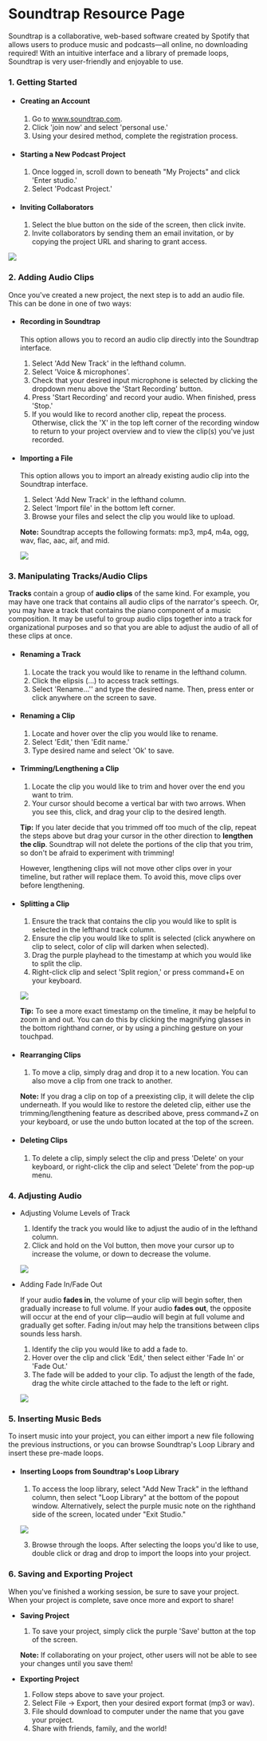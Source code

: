 # Soundtrap Resource Page

Soundtrap is a collaborative, web-based software created by Spotify that allows users to produce music and podcasts—all online, no downloading required! With an intuitive interface and a library of premade loops, Soundtrap is very user-friendly and enjoyable to use.

### 1. Getting Started
* #### Creating an Account
    1. Go to www.soundtrap.com.
    2. Click 'join now' and select 'personal use.'
    3. Using your desired method, complete the registration process.

* #### Starting a New Podcast Project
    1. Once logged in, scroll down to beneath "My Projects" and click 'Enter studio.'
    2. Select 'Podcast Project.'

* #### Inviting Collaborators
    1. Select the blue button on the side of the screen, then click invite.
    2. Invite collaborators by sending them an email invitation, or by copying the project URL and sharing to grant access.

![](https://i.imgur.com/AoF6tvM.png)


### 2. Adding Audio Clips
Once you've created a new project, the next step is to add an audio file. This can be done in one of two ways:

* #### Recording in Soundtrap
    This option allows you to record an audio clip directly into the Soundtrap interface.

    1. Select 'Add New Track' in the lefthand column.
    2. Select 'Voice & microphones'. 
    3. Check that your desired input microphone is selected by clicking the dropdown menu above the 'Start Recording' button.
    4. Press 'Start Recording' and record your audio. When finished, press 'Stop.'
    5. If you would like to record another clip, repeat the process. Otherwise, click the 'X' in the top left corner of the recording window to return to your project overview and to view the clip(s) you've just recorded.

* #### Importing a File
    This option allows you to import an already existing audio clip into the Soundtrap interface.

    1. Select 'Add New Track' in the lefthand column.
    2. Select 'Import file' in the bottom left corner.
    3. Browse your files and select the clip you would like to upload. 
    
    **Note:** Soundtrap accepts the following formats: mp3, mp4, m4a, ogg, wav, flac, aac, aif, and mid.
    
    ![](https://i.imgur.com/t5f6dWq.png)



### 3. Manipulating Tracks/Audio Clips

**Tracks** contain a group of **audio clips** of the same kind. For example, you may have one track that contains all audio clips of the narrator's speech. Or, you may have a track that contains the piano component of a music composition. It may be useful to group audio clips together into a track for organizational purposes and so that you are able to adjust the audio of all of these clips at once. 


* #### Renaming a Track

    1. Locate the track you would like to rename in the lefthand column.
    2. Click the elipsis (...) to access track settings.
    3. Select 'Rename...'' and type the desired name. Then, press enter or click anywhere on the screen to save.

* #### Renaming a Clip
    1. Locate and hover over the clip you would like to rename.
    2. Select 'Edit,' then 'Edit name.'
    3. Type desired name and select 'Ok' to save.

* #### Trimming/Lengthening a Clip

    1.  Locate the clip you would like to trim and hover over the end you want to trim.
    2.  Your cursor should become a vertical bar with two arrows. When you see this, click, and drag your clip to the desired length.
    
    **Tip:** If you later decide that you trimmed off too much of the clip, repeat the steps above but drag your cursor in the other direction to **lengthen the clip**. Soundtrap will not delete the portions of the clip that you trim, so don't be afraid to experiment with trimming! 
    
    However, lengthening clips will not move other clips over in your timeline, but rather will replace them. To avoid this, move clips over before lengthening.


* #### Splitting a Clip

    1. Ensure the track that contains the clip you would like to split is selected in the lefthand track column.
    2. Ensure the clip you would like to split is selected (click anywhere on clip to select, color of clip will darken when selected).
    3. Drag the purple playhead to the timestamp at which you would like to split the clip.
    4. Right-click clip and select 'Split region,' or press command+E on your keyboard.
    
    ![](https://i.imgur.com/iCbF1Ce.png)

    
    **Tip:** To see a more exact timestamp on the timeline, it may be helpful to zoom in and out. You can do this by clicking the magnifying glasses in the bottom righthand corner, or by using a pinching gesture on your touchpad.
    
* #### Rearranging Clips
    1. To move a clip, simply drag and drop it to a new location. You can also move a clip from one track to another.

    **Note:** If you drag a clip on top of a preexisting clip, it will delete the clip underneath. If you would like to restore the deleted clip, either use the trimming/lengthening feature as described above, press command+Z on your keyboard, or use the undo button located at the top of the screen.
    
* #### Deleting Clips
    1. To delete a clip, simply select the clip and press 'Delete' on your keyboard, or right-click the clip and select 'Delete' from the pop-up menu.

### 4. Adjusting Audio

* Adjusting Volume Levels of Track

    1. Identify the track you would like to adjust the audio of in the lefthand column. 
    2. Click and hold on the Vol button, then move your cursor up to increase the volume, or down to decrease the volume.

    ![](https://i.imgur.com/uMfFZ6a.png)


* Adding Fade In/Fade Out

    If your audio **fades in**, the volume of your clip will begin softer, then gradually increase to full volume. If your audio **fades out**, the opposite will occur at the end of your clip—audio will begin at full volume and gradually get softer. Fading in/out may help the transitions between clips sounds less harsh.

    1. Identify the clip you would like to add a fade to.
    2. Hover over the clip and click 'Edit,' then select either 'Fade In' or 'Fade Out.'
    3. The fade will be added to your clip. To adjust the length of the fade, drag the white circle attached to the fade to the left or right.
    
    ![](https://i.imgur.com/JarbJjO.png)
 

### 5. Inserting Music Beds

To insert music into your project, you can either import a new file following the previous instructions, or you can browse Soundtrap's Loop Library and insert these pre-made loops.

* #### Inserting Loops from Soundtrap's Loop Library

    1. To access the loop library, select "Add New Track" in the lefthand column, then select "Loop Library" at the bottom of the popout window. Alternatively, select the purple music note on the righthand side of the screen, located under "Exit Studio."
    
    ![](https://i.imgur.com/nZyGCIl.png)

    
    3. Browse through the loops. After selecting the loops you'd like to use, double click or drag and drop to import the loops into your project.

### 6. Saving and Exporting Project

When you've finished a working session, be sure to save your project. When your project is complete, save once more and export to share! 

* **Saving Project**

    1. To save your project, simply click the purple 'Save' button at the top of the screen.

    **Note:** If collaborating on your project, other users will not be able to see your changes until you save them!

* **Exporting Project**

    1. Follow steps above to save your project.
    2. Select File -> Export, then your desired export format (mp3 or wav).
    3. File should download to computer under the name that you gave your project.
    4. Share with friends, family, and the world!
